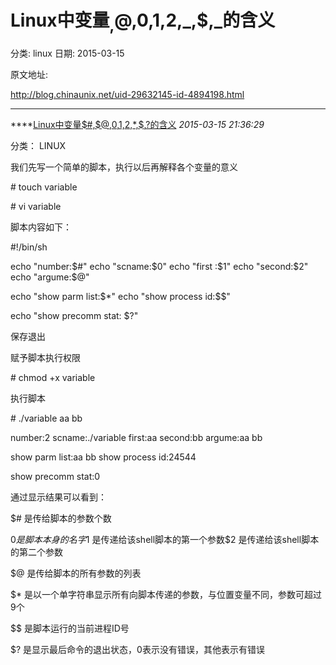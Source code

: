 # Linux中变量$_,$@,$0,$1,$2,$_,$$,$_的含义

分类: linux
日期: 2015-03-15

原文地址: 

http://blog.chinaunix.net/uid-29632145-id-4894198.html

------

****[Linux中变量$#,$@,$0,$1,$2,$*,$$,$?的含义]() *2015-03-15 21:36:29*

分类： LINUX

我们先写一个简单的脚本，执行以后再解释各个变量的意义

 

\# touch variable

\# vi variable

 

脚本内容如下：

 

\#!/bin/sh

echo "number:$#"
echo "scname:$0"
echo "first :$1"
echo "second:$2"
echo "argume:$@"

echo "show parm list:$*"
echo "show process id:$$"

echo "show precomm stat: $?"

保存退出

 

赋予脚本执行权限

 

\# chmod +x variable

 

执行脚本

 

\# ./variable aa bb

number:2
scname:./variable
first:aa
second:bb
argume:aa bb

show parm list:aa bb
show process id:24544

show precomm stat:0

通过显示结果可以看到：

 

$# 是传给脚本的参数个数

$0 是脚本本身的名字$1 是传递给该shell脚本的第一个参数$2 是传递给该shell脚本的第二个参数

$@ 是传给脚本的所有参数的列表

$* 是以一个单字符串显示所有向脚本传递的参数，与位置变量不同，参数可超过9个

$$ 是脚本运行的当前进程ID号

$? 是显示最后命令的退出状态，0表示没有错误，其他表示有错误